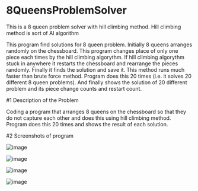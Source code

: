 # 8QueensProblemSolver
This is a 8 queen problem solver with hill climbing method. Hill climbing method is sort of AI algorithm

This program find solutions for 8 queen problem. Initially 8 queens arranges randomly on the chessboard. This program changes place of only one piece each times by the hill climbing algorythm. If hill climbing algorythm stuck in anywhere it restarts the chessboard and rearrange the pieces randomly. Finally it finds the solution and save it. This method runs much faster than brute force method. Program does this 20 times (i.e. it solves 20 different 8 queen problems). And finally shows the solution of 20 different problem and its piece change counts and restart count.

#1 Description of the Problem

Coding a program that arranges 8 queens on the chessboard so that they do not capture each other and does this using hill climbing method. Program does this 20 times and shows the result of each solution.

#2 Screenshots of program

![image](https://user-images.githubusercontent.com/67736718/125958536-c84b0086-c8a7-43f5-a34a-f15b03310ce5.png)

![image](https://user-images.githubusercontent.com/67736718/125958573-a845aaa7-a4c5-4660-a4fc-81d946024d04.png)

![image](https://user-images.githubusercontent.com/67736718/125958587-14b111cc-9824-48d3-aa20-295c385d8c2b.png)

![image](https://user-images.githubusercontent.com/67736718/125958607-55fbe333-6163-49aa-a28e-a6131177d360.png)
